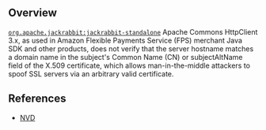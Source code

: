 ## Overview
[`org.apache.jackrabbit:jackrabbit-standalone`](http://search.maven.org/#search%7Cga%7C1%7Ca%3A%22jackrabbit-standalone%22)
Apache Commons HttpClient 3.x, as used in Amazon Flexible Payments Service (FPS) merchant Java SDK and other products, does not verify that the server hostname matches a domain name in the subject's Common Name (CN) or subjectAltName field of the X.509 certificate, which allows man-in-the-middle attackers to spoof SSL servers via an arbitrary valid certificate.

## References
- [NVD](https://web.nvd.nist.gov/view/vuln/detail?vulnId=CVE-2012-5783)
